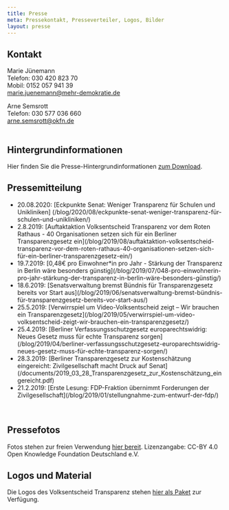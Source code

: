 ```yaml
---
title: Presse
meta: Pressekontakt, Presseverteiler, Logos, Bilder
layout: presse
---
```


## Kontakt
Marie Jünemann<br>
Telefon: 030 420 823 70<br>
Mobil: 0152 057 941 39<br>
[marie.juenemann@mehr-demokratie.de](mailto:marie.juenemann@mehr-demokratie.de?subject=Volksentscheid-Transparenz)<br>

Arne Semsrott<br>
Telefon: 030 577 036 660<br>
[arne.semsrott@okfn.de](mailto:arne.semsrott@okfn.de?subject=Volksentscheid-Transparenz)<br>
<br>

## Hintergrundinformationen
Hier finden Sie die Presse-Hintergrundinformationen <a href="/files/downloads/19_08_02_Presse-Info_Volksentscheid_Transparenz-V2.pdf">zum Download</a>.

## Pressemitteilung
<ul class="presse">
<li> 20.08.2020: [Eckpunkte Senat: Weniger Transparenz für Schulen und Unikliniken] (/blog/2020/08/eckpunkte-senat-weniger-transparenz-für-schulen-und-unikliniken/)</li>
<li> 2.8.2019: [Auftaktaktion Volksentscheid Transparenz vor dem Roten Rathaus - 40 Organisationen setzen sich für ein Berliner Transparenzgesetz ein](/blog/2019/08/auftaktaktion-volksentscheid-transparenz-vor-dem-roten-rathaus-40-organisationen-setzen-sich-für-ein-berliner-transparenzgesetz-ein/)</li>
<li> 19.7.2019: [0,48€ pro Einwohner*in pro Jahr - Stärkung der Transparenz in Berlin wäre besonders günstig](/blog/2019/07/048-pro-einwohnerin-pro-jahr-stärkung-der-transparenz-in-berlin-wäre-besonders-günstig/)</li>
<li> 18.6.2019: [Senatsverwaltung bremst Bündnis für Transparenzgesetz bereits vor Start aus](/blog/2019/06/senatsverwaltung-bremst-bündnis-für-transparenzgesetz-bereits-vor-start-aus/)</li>
<li> 25.5.2019: [Verwirrspiel um Video-Volksentscheid zeigt – Wir brauchen ein Transparenzgesetz](/blog/2019/05/verwirrspiel-um-video-volksentscheid-zeigt-wir-brauchen-ein-transparenzgesetz/)</li>
<li> 25.4.2019: [Berliner Verfassungsschutzgesetz europarechtswidrig: Neues Gesetz muss für echte Transparenz sorgen](/blog/2019/04/berliner-verfassungsschutzgesetz-europarechtswidrig-neues-gesetz-muss-für-echte-transparenz-sorgen/)</li>
<li> 28.3.2019: [Berliner Transparenzgesetz zur Kostenschätzung eingereicht: Zivilgesellschaft macht Druck auf Senat](/documents/2019_03_28_Transparenzgesetz_zur_Kostenschätzung_eingereicht.pdf)</li>
<li> 21.2.2019: [Erste Lesung: FDP-Fraktion übernimmt Forderungen der Zivilgesellschaft](/blog/2019/01/stellungnahme-zum-entwurf-der-fdp/)</li>
</ul>
<br>

## Pressefotos
Fotos stehen zur freien Verwendung [hier bereit](https://www.flickr.com/photos/okfde/albums/72157710018426937). Lizenzangabe: CC-BY 4.0 Open Knowledge Foundation Deutschland e.V.

## Logos und Material

Die Logos des Volksentscheid Transparenz stehen [hier als Paket](/files/documents/Logo_Paket.zip) zur Verfügung.

